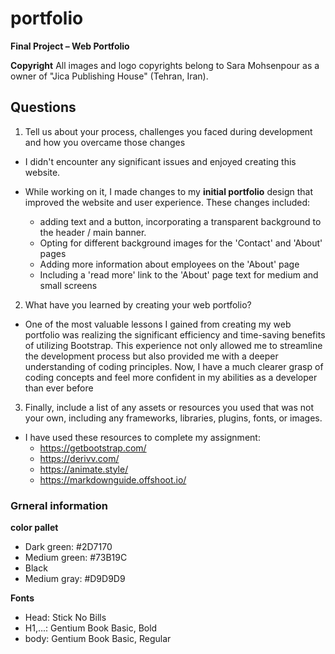 # portfolio
**Final Project – Web Portfolio**


**Copyright**
All images and logo copyrights belong to Sara Mohsenpour as a owner of "Jica Publishing House" (Tehran, Iran).



## Questions
1. Tell us about your process, challenges you faced during development and how you overcame those changes
  - I didn't encounter any significant issues and enjoyed creating this website.
  - While working on it, I made changes to my **initial portfolio** design that improved the website and user experience. These changes included:

    - adding text and a button, incorporating a transparent background to the header / main banner.
    - Opting for different background images for the 'Contact' and 'About' pages
    - Adding more information about employees on the 'About' page
    - Including a 'read more' link to the 'About' page text for medium and small screens

2. What have you learned by creating your web portfolio?
  - One of the most valuable lessons I gained from creating my web portfolio was realizing the significant efficiency and time-saving benefits of utilizing Bootstrap. This experience not only allowed me to streamline the development process but also provided me with a deeper understanding of coding principles. Now, I have a much clearer grasp of coding concepts and feel more confident in my abilities as a developer than ever before

3. Finally, include a list of any assets or resources you used that was not your own, including any frameworks, libraries, plugins, fonts, or images.
  - I have used these resources to complete my assignment:
    - https://getbootstrap.com/
    - https://derivv.com/
    - https://animate.style/
    - https://markdownguide.offshoot.io/



### Grneral information
**color pallet**
- Dark green: #2D7170 
- Medium green: #73B19C
- Black
- Medium gray: #D9D9D9

**Fonts**
- Head: Stick No Bills
- H1,...: Gentium Book Basic, Bold
- body: Gentium Book Basic, Regular


